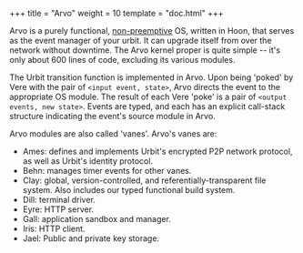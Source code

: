 +++
title = "Arvo"
weight = 10
template = "doc.html"
+++

Arvo is a purely functional, [non-preemptive](https://en.wikipedia.org/wiki/Cooperative_multitasking)
OS, written in Hoon, that serves as the event manager of your urbit.
It can upgrade itself from over the network without downtime.  The Arvo kernel
proper is quite simple -- it's only about 600 lines of code, excluding its
various modules.

The Urbit transition function is implemented in Arvo.  Upon being 'poked' by
Vere with the pair of `<input event, state>`, Arvo directs the event to the
appropriate OS module.  The result of each Vere 'poke' is a pair of
`<output events, new state>`.  Events are typed, and each has an explicit
call-stack structure indicating the event's source module in Arvo.

Arvo modules are also called 'vanes'.  Arvo's vanes are:

- Ames: defines and implements Urbit's encrypted P2P network protocol, as well
  as Urbit's identity protocol.
- Behn: manages timer events for other vanes.
- Clay: global, version-controlled, and referentially-transparent file system.
  Also includes our typed functional build system.
- Dill: terminal driver.
- Eyre: HTTP server.
- Gall: application sandbox and manager.
- Iris: HTTP client.
- Jael: Public and private key storage.

